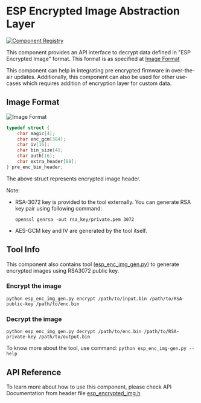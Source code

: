 # ESP Encrypted Image Abstraction Layer

[![Component Registry](https://components.espressif.com/components/espressif/esp_encrypted_img/badge.svg)](https://components.espressif.com/components/espressif/esp_encrypted_img)

This component provides an API interface to decrypt data defined in "ESP Encrypted Image" format. This format is as specified at [Image Format](#image-format)

This component can help in integrating pre encrypted firmware in over-the-air updates. Additionally, this component can also be used for other use-cases which requires addition of encryption layer for custom data.


## Image Format

![Image Format](https://raw.githubusercontent.com/espressif/idf-extra-components/master/esp_encrypted_img/image_format.png)

```c
typedef struct {
    char magic[4];
    char enc_gcm[384];
    char iv[16];
    char bin_size[4];
    char auth[16];
    char extra_header[88];
} pre_enc_bin_header;
```

The above struct represents encrypted image header.

Note:
* RSA-3072 key is provided to the tool externally. You can generate RSA key pair using following command:

    `openssl genrsa -out rsa_key/private.pem 3072`

* AES-GCM key and IV are generated by the tool itself.

## Tool Info

This component also contains tool ([esp_enc_img_gen.py](https://github.com/espressif/idf-extra-components/blob/master/esp_encrypted_img/tools/esp_enc_img_gen.py)) to generate encrypted images using RSA3072 public key.

### Encrypt the image

```
python esp_enc_img_gen.py encrypt /path/to/input.bin /path/to/RSA-public-key /path/to/enc.bin
```

### Decrypt the image
```
python esp_enc_img_gen.py decrypt /path/to/enc.bin /path/to/RSA-private-key /path/to/output.bin
```


To know more about the tool, use command:
`python esp_enc_img-gen.py --help`


## API Reference

To learn more about how to use this component, please check API Documentation from header file [esp_encrypted_img.h](https://github.com/espressif/idf-extra-components/blob/master/esp_encrypted_img/include/esp_encrypted_img.h)
